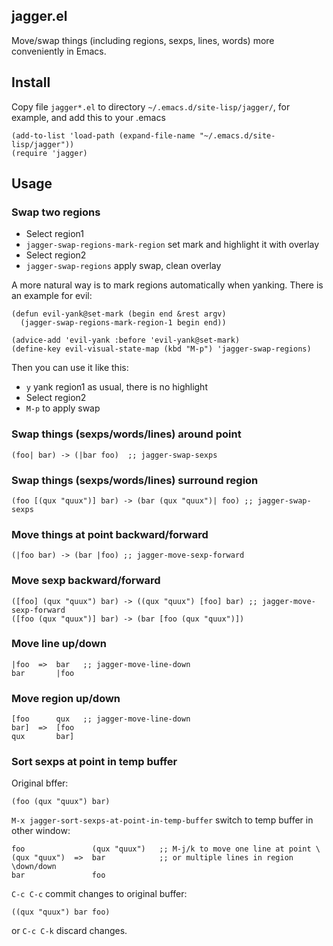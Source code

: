 ## jagger.el

Move/swap things (including regions, sexps, lines, words) more conveniently in Emacs.

## Install

Copy file `jagger*.el` to directory `~/.emacs.d/site-lisp/jagger/`, for example, and add this to your .emacs

```elisp
(add-to-list 'load-path (expand-file-name "~/.emacs.d/site-lisp/jagger"))
(require 'jagger)
```

## Usage

### Swap two regions

- Select region1
- `jagger-swap-regions-mark-region` set mark and highlight it with overlay
- Select region2
- `jagger-swap-regions` apply swap, clean overlay

A more natural way is to mark regions automatically when yanking. There is an example for evil:

```elisp
(defun evil-yank@set-mark (begin end &rest argv)
  (jagger-swap-regions-mark-region-1 begin end))

(advice-add 'evil-yank :before 'evil-yank@set-mark)
(define-key evil-visual-state-map (kbd "M-p") 'jagger-swap-regions)
```

Then you can use it like this:

- `y` yank region1 as usual, there is no highlight
- Select region2
- `M-p` to apply swap

### Swap things (sexps/words/lines) around point

```
(foo| bar) -> (|bar foo)  ;; jagger-swap-sexps
```

### Swap things (sexps/words/lines) surround region

```
(foo [(qux "quux")] bar) -> (bar (qux "quux")| foo) ;; jagger-swap-sexps
```

### Move things at point backward/forward

```
(|foo bar) -> (bar |foo) ;; jagger-move-sexp-forward
```

### Move sexp backward/forward

```
([foo] (qux "quux") bar) -> ((qux "quux") [foo] bar) ;; jagger-move-sexp-forward
([foo (qux "quux")] bar) -> (bar [foo (qux "quux")])
```

### Move line up/down

```
|foo  =>  bar   ;; jagger-move-line-down
bar       |foo
```

### Move region up/down

```
[foo      qux   ;; jagger-move-line-down
bar]  =>  [foo
qux       bar]
```

### Sort sexps at point in temp buffer

Original bffer:

```
(foo (qux "quux") bar)
```

`M-x jagger-sort-sexps-at-point-in-temp-buffer` switch to temp buffer in other window:

```
foo               (qux "quux")   ;; M-j/k to move one line at point \
(qux "quux")  =>  bar            ;; or multiple lines in region \down/down
bar               foo
```

`C-c C-c` commit changes to original buffer:

```
((qux "quux") bar foo)
```

or `C-c C-k` discard changes.
